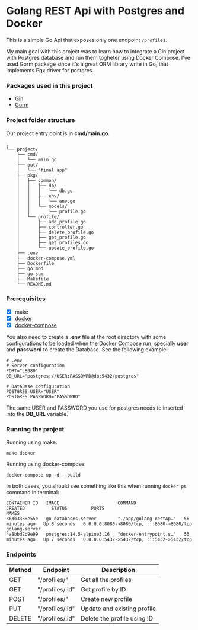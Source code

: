 # Golang REST Api with Postgres and Docker
This is a simple Go Api that exposes only one endpoint `/profiles`. 

My main goal with this project was to learn how to integrate a Gin project with Postgres database and run them togheter using Docker Compose. I've used Gorm package since it's a great ORM library write in Go, that implements Pgx driver for postgres.

### Packages used in this project
* [Gin](https://github.com/gin-gonic/gin)
* [Gorm](https://gorm.io/)

### Project folder structure
Our project entry point is in **cmd/main.go**.

```
.
└── project/
    ├── cmd/
    │   └── main.go
    ├── out/
    │   └── "final app"
    ├── pkg/
    │   ├── common/
    │   │   ├── db/
    │   │   │   └── db.go
    │   │   ├── env/
    │   │   │   └── env.go
    │   │   └── models/
    │   │       └── profile.go
    │   └── profile/
    │       ├── add_profile.go
    │       ├── controller.go
    │       ├── delete_profile.go
    │       ├── get_profile.go
    │       ├── get_profiles.go
    │       └── update_profile.go
    ├── .env
    ├── docker-compose.yml
    ├── Dockerfile
    ├── go.mod
    ├── go.sum
    ├── Makefile
    └── README.md
```

### Prerequisites

- [X] make
- [x] [docker](https://docs.docker.com/engine/install/)
- [x] [docker-compose](https://docs.docker.com/compose/install/)

You also need to create a .**env** file at the root directory with some configurations to be loaded when the Docker Compose run, specially **user** and **password** to create the Database. See the following example:
```
# .env
# Server configuration
PORT=":8080"
DB_URL="postgres://USER:PASSOWRD@db:5432/postgres"

# DataBase configuration
POSTGRES_USER="USER"
POSTGRES_PASSWORD="PASSOWRD"
```
The same USER and PASSWORD you use for postgres needs to inserted into the **DB_URL** variable.


### Running the project

Running using make:
```
make docker
```

Running using docker-compose:
```
docker-compose up -d --build
```

In both cases, you should see something like this when running `docker ps` command in terminal:
```
CONTAINER ID   IMAGE                      COMMAND                  CREATED          STATUS         PORTS                                       NAMES
363b3388e55e   go-databases-server        "./app/golang-restAp…"   56 minutes ago   Up 8 seconds   0.0.0.0:8080->8080/tcp, :::8080->8080/tcp   golang-server
4a8bbd2b9e99   postgres:14.5-alpine3.16   "docker-entrypoint.s…"   56 minutes ago   Up 7 seconds   0.0.0.0:5432->5432/tcp, :::5432->5432/tcp                                                                                                                 
```

### Endpoints

| Method | Endpoint | Description |
| ----------- | ----------- | ----------- |
| GET | "/profiles/" | Get all the profiles |
| GET | "/profiles/:id" | Get profile by ID |
| POST | "/profiles/" | Create new profile |
| PUT | "/profiles/:id" | Update and existing profile |
| DELETE | "/profiles/:id" | Delete the profile using ID |
